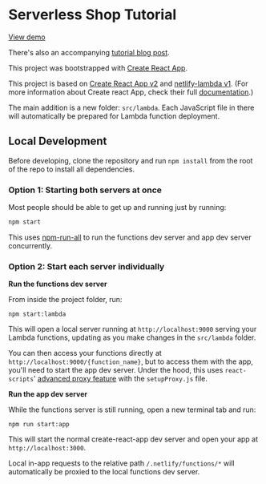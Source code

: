 # Serverless Shop Tutorial

[View demo](https://serverless-shop-demo.netlify.com/)

There's also an accompanying [tutorial blog post](https://mitchgavan.com/react-serverless-shop/).

This project was bootstrapped with [Create React App](https://github.com/facebook/create-react-app).

This project is based on [Create React App v2](https://github.com/facebookincubator/create-react-app) and [netlify-lambda v1](https://github.com/netlify/netlify-lambda). (For more information about Create react App, check their full [documentation](https://github.com/facebookincubator/create-react-app#create-react-app).)

The main addition is a new folder: `src/lambda`. Each JavaScript file in there will automatically be prepared for Lambda function deployment.

## Local Development

Before developing, clone the repository and run `npm install` from the root of the repo to install all dependencies.

### Option 1: Starting both servers at once

Most people should be able to get up and running just by running:

```bash
npm start
```

This uses [npm-run-all](https://github.com/mysticatea/npm-run-all#readme) to run the functions dev server and app dev server concurrently.

### Option 2: Start each server individually

**Run the functions dev server**

From inside the project folder, run:

```
npm start:lambda
```

This will open a local server running at `http://localhost:9000` serving your Lambda functions, updating as you make changes in the `src/lambda` folder.

You can then access your functions directly at `http://localhost:9000/{function_name}`, but to access them with the app, you'll need to start the app dev server. Under the hood, this uses `react-scripts`' [advanced proxy feature](https://github.com/facebook/create-react-app/blob/master/packages/react-scripts/template/README.md#configuring-the-proxy-manually) with the `setupProxy.js` file.

**Run the app dev server**

While the functions server is still running, open a new terminal tab and run:

```
npm run start:app
```

This will start the normal create-react-app dev server and open your app at `http://localhost:3000`.

Local in-app requests to the relative path `/.netlify/functions/*` will automatically be proxied to the local functions dev server.

